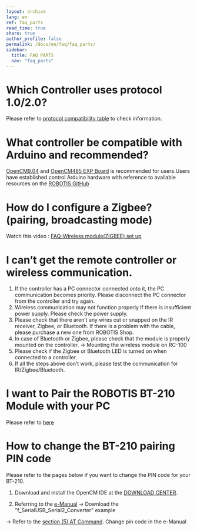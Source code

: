 ```yaml
---
layout: archive
lang: en
ref: faq_parts
read_time: true
share: true
author_profile: false
permalink: /docs/en/faq/faq_parts/
sidebar:
  title: FAQ PARTS
  nav: "faq_parts"
---
```


# Which Controller uses protocol 1.0/2.0?
 Please refer to [protocol compatibility table](/docs/en/faq/faq_protocol_compatibility_table) to check information.

# What controller be compatible with Arduino and recommended?
 [OpenCM9.04] and  [OpenCM485 EXP Board] is recommended for users.Users have established control Arduino hardware with reference to available resources on the [ROBOTIS GitHub](https://github.com/ROBOTIS-GIT)

# How do I configure a Zigbee? (pairing, broadcasting mode)
 Watch this video : [FAQ-Wireless module(ZIGBEE) set up](https://youtu.be/YgebCObXJZg)

# I can’t get the remote controller or wireless communication.

 1. If the controller has a PC connector connected onto it, the PC communication becomes priority.
     Please disconnect the PC connector from the controller and try again.
 2. Wireless communication may not function properly if there is insufficient power supply.
 Please check the power supply.
 3. Please check that there aren’t any wires cut or snapped on the IR receiver, Zigbee, or Bluetooth.
     If there is a problem with the cable, please purchase a new one from ROBOTIS Shop.
 4. In case of Bluetooth or Zigbee, please check that the module is properly mounted on the controller.
       -> Mounting the wireless module on RC-100
 5. Please check if the Zigbee or Bluetooth LED is turned on when connected to a controller.
 6. If all the steps above don’t work, please test the communication for IR/Zigbee/Bluetooth.

# I want to Pair the ROBOTIS BT-210 Module with your PC
Please refer to [here](http://en.robotis.com/model/board.php?bo_table=robotis_faq_en&wr_id=42&sca=NETWORK)

# How to change the BT-210 pairing PIN code


Please refer to the pages below if you want to change the PIN code for your BT-210.

1) Download and install the OpenCM IDE at the [DOWNLOAD CENTER](http://en.robotis.com/service/downloadpage.php?ca_id=10).



2) Referring to the [e-Manual](/docs/en/parts/communication/bt-210/#bt-210-setting)
  -> Download the "f_SerialUSB_Serial2_Converter" example

  -> Refer to the [section (5) AT Command](/docs/en/parts/communication/bt-210/#at-commands). Change pin code in the e-Manual



[OpenCM9.04]: /docs/en/parts/controller/opencm904/#introduction

[OpenCM485 EXP Board]: /docs/en/parts/controller/opencm485exp/
